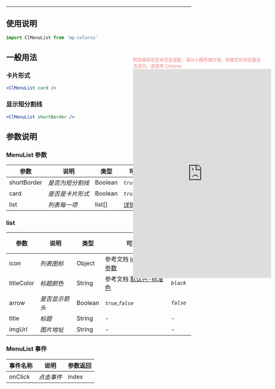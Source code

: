 ****

## 使用说明

```jsx
import ClMenuList from 'mp-colorui'
```



## 一般用法

### 卡片形式

```jsx
<ClMenuList card />
```

### 显示短分割线

```jsx
<ClMenuList shortBorder />
```



## 参数说明

### MenuList 参数

| 参数        | 说明             | 类型    | 可选值                           | 默认值    |
| ----------- | ---------------- | ------- | -------------------------------- | --------- |
| shortBorder | *是否为短分割线* | Boolean | *`true`*,*`false`*               | *`false`* |
| card        | *是否是卡片形式* | Boolean | *`true`*,*`false`*               | *`false`* |
| list        | *列表每一项*     | list[]  | [详情](/layout/menuList?id=list) | []        |

### list

| 参数       | 说明           | 类型    | 可选值                                               | 默认值    |
| ---------- | -------------- | ------- | ---------------------------------------------------- | --------- |
| icon       | *列表图标*     | Object  | 参考文档 [Icon-*Icon* 参数](/base/icon?id=icon-参数) | {}        |
| titleColor | *标题颜色*     | String  | 参考文档 [默认色-标准色](/home/color?id=标准色)      | *`black`* |
| arrow      | *是否显示箭头* | Boolean | *`true`*,*`false`*                                   | *`false`* |
| title      | *标题*         | String  | -                                                    | -         |
| imgUrl     | *图片地址*     | String  | -                                                    | -         |



### MenuList 事件

| 事件名称 | 说明       | 参数返回 |
| -------- | ---------- | -------- |
| onClick  | *点击事件* | index    |


<div style="position: fixed; right:10px; top: 5%">
<div style="width: 355px; display: flex; flex-wrap: wrap; justify-content: center; align-items: center; font-size: 12px; color: lightcoral">网页端目前还未完全适配，请以小程序端为准，如果您的浏览器无法访问，请使用 Chrome</div>
<iframe style="border: 1px solid antiquewhite" src="https://118.25.36.24/#/pages/components/menuList/index" height="568" width="375"></iframe>
</div>
